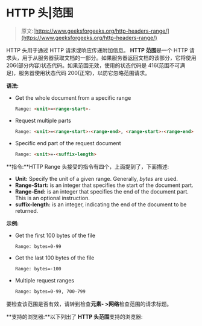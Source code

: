 # HTTP 头|范围

> 原文:[https://www.geeksforgeeks.org/http-headers-range/](https://www.geeksforgeeks.org/http-headers-range/)

HTTP 头用于通过 HTTP 请求或响应传递附加信息。 **HTTP 范围**是一个 HTTP 请求头，用于从服务器获取文档的一部分。如果服务器返回文档的该部分，它将使用 206(部分内容)状态代码。如果范围无效，使用的状态代码是 416(范围不可满足)，服务器使用状态代码 200(正常)，以防它忽略范围请求。

**语法:**

*   Get the whole document from a specific range

    ```html
    Range: <unit>=<range-start>-
    ```

*   Request multiple parts

    ```html
    Range: <unit>=<range-start>-<range-end>, <range-start>-<range-end>
    ```

*   Specific end part of the request document

    ```html
    Range: <unit>=-<suffix-length>
    ```

**指令:**HTTP Range 头接受的指令有四个，上面提到了，下面描述:

*   **Unit:** Specify the unit of a given range. Generally, *bytes* are used.
*   **Range-Start:** is an integer that specifies the start of the document part.
*   **Range-End:** is an integer that specifies the end of the document part. This is an optional instruction.
*   **suffix-length:** is an integer, indicating the end of the document to be returned.

**示例:**

*   Get the first 100 bytes of the file

    ```html
    Range: bytes=0-99
    ```

*   Get the last 100 bytes of the file

    ```html
    Range: bytes=-100
    ```

*   Multiple request ranges

    ```html
    Range: bytes=0-99, 700-799
    ```

要检查该范围是否有效，请转到检查**元素- >网络**检查范围的请求标题。

**支持的浏览器:**以下列出了 **HTTP 头范围**支持的浏览器: